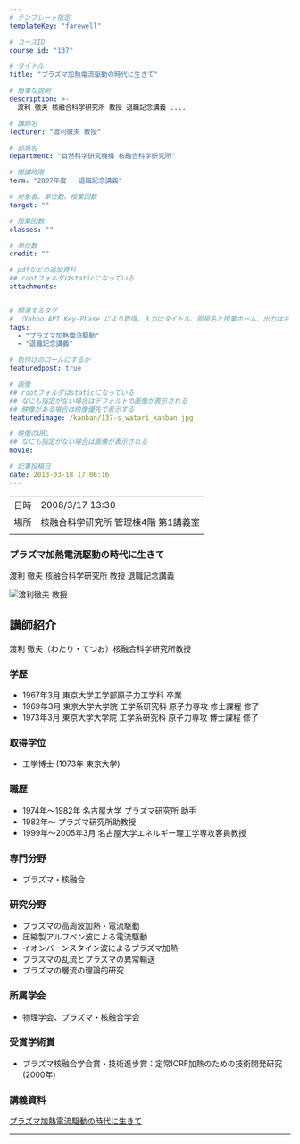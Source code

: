 ```yaml
---
# テンプレート指定
templateKey: "farewell"

# コースID
course_id: "137"

# タイトル
title: "プラズマ加熱電流駆動の時代に生きて"

# 簡単な説明
description: >-
  渡利 徹夫 核融合科学研究所 教授 退職記念講義 ....

# 講師名
lecturer: "渡利徹夫 教授"

# 部局名
department: "自然科学研究機構 核融合科学研究所"

# 開講時限
term: "2007年度	退職記念講義"

# 対象者、単位数、授業回数
target: ""

# 授業回数
classes: ""

# 単位数
credit: ""

# pdfなどの追加資料
## rootフォルダはstaticになっている
attachments:


# 関連するタグ
# （Yahoo API Key-Phase により取得。入力はタイトル、部局名と授業ホーム、出力はキーフレーズ（tags））
tags:
  - "プラズマ加熱電流駆動"
  - "退職記念講義"

# 色付けのロールにするか
featuredpost: true

# 画像
## rootフォルダはstaticになっている
## なにも指定がない場合はデフォルトの画像が表示される
## 映像がある場合は映像優先で表示する
featuredimage: /kanban/137-s_watari_kanban.jpg

# 映像のURL
## なにも指定がない場合は画像が表示される
movie: 

# 記事投稿日
date: 2013-03-18 17:06:16
---
```


|   |   |
|---|---|
| 日時 | 2008/3/17  13:30- |
| 場所 | 核融合科学研究所 管理棟4階 第1講義室 |
|   |   |


### プラズマ加熱電流駆動の時代に生きて

渡利 徹夫 核融合科学研究所 教授 退職記念講義



![渡利徹夫 教授](https://ocw.nagoya-u.jp/files/137/s_watari_kao.jpg) 
## 講師紹介

渡利 徹夫（わたり・てつお）核融合科学研究所教授

### 学歴

* 1967年3月 東京大学工学部原子力工学科 卒業
* 1969年3月 東京大学大学院 工学系研究科 原子力専攻 修士課程 修了
* 1973年3月 東京大学大学院 工学系研究科 原子力専攻 博士課程 修了

### 取得学位

* 工学博士 (1973年 東京大学)

### 職歴

* 1974年〜1982年 名古屋大学 プラズマ研究所 助手
* 1982年〜 プラズマ研究所助教授
* 1999年〜2005年3月 名古屋大学エネルギー理工学専攻客員教授

### 専門分野

* プラズマ・核融合

### 研究分野

* プラズマの高周波加熱・電流駆動
* 圧縮製アルフベン波による電流駆動
* イオンバーンスタイン波によるプラズマ加熱
* プラズマの乱流とプラズマの異常輸送
* プラズマの層流の理論的研究

### 所属学会

* 物理学会、プラズマ・核融合学会

### 受賞学術賞

* プラズマ核融合学会賞・技術進歩賞：定常ICRF加熱のための技術開発研究 (2000年)


### 講義資料

[プラズマ加熱電流駆動の時代に生きて](https://ocw.nagoya-u.jp/files/137/watari_lect.pdf) 

-----
